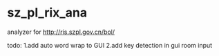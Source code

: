 sz_pl_rix_ana
=============

analyzer for http://ris.szpl.gov.cn/bol/

todo:
	1.add auto word wrap to GUI
	2.add key detection in gui room input